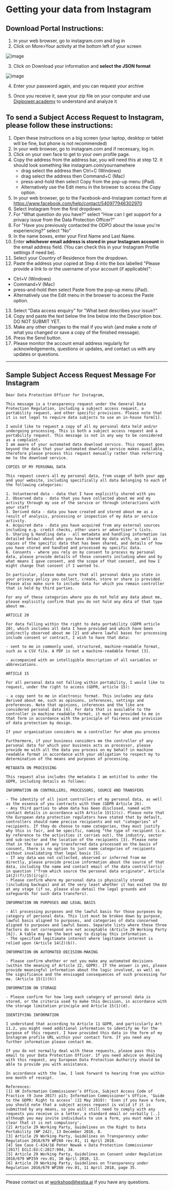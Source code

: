 # Getting your data from Instagram

## Download Portal Instructions:
1. In your web browser, go to instagram.com and log in
2. Click on More>Your activity at the bottom left of your screen

![image](https://github.com/hestiaAI/data-catalog/assets/81250365/0b7ac195-b8f3-4b26-8c77-0531f6aa4c8b)

3. Click on Download your information and **select the JSON format**

![image](https://github.com/hestiaAI/data-catalog/assets/81250365/be02ca96-a1dd-4ff1-8068-186ee0b86c42)

4. Enter your password again, and you can request your archive

5. Once you receive it, save your zip file on your computer and use [Digipower.academy](https://digipower.academy) to understand and analyze it

## To send a Subject Access Request to Instagram, please follow these instructions:

1. Open these instructions on a big screen (your laptop, desktop or tablet will be fine, but phone is not recommended)
2. In your web browser, go to instagram.com and if necessary, log in.
3. Click on your own face to get to your own profile page.
4. Copy the address from the address bar, you will need this at step 12. It should look something like instagram.com/yournamehere
   - drag select the address then Ctrl+C (Windows)
   - drag select the address then Command+C (Mac)
   - press-and-hold then select Copy from the pop-up menu (iPad).
   - Alternatively use the Edit menu in the browser to access the Copy option.
5. In your web browser, go to the Facebook-and-Instagram contact form at https://www.facebook.com/help/contact/540977946302970
6. Select Instagram from the first dropdown.
7. For "What question do you have?" select "How can I get support for a privacy issue from the Data Protection Officer?"
8. For "Have you previously contacted the ODPO about the issue you're experiencing?" select "No"
9. In the name boxes, enter your First Name and Last Name.
10. Enter **whichever email address is stored in your Instagram account** in the email address field. (You can check this in your Instagram Profile settings if need be).
11. Select your Country of Residence from the dropdown.
12. Paste the address your copied at Step 4 into the box labelled "Please provide a link to or the username of your account (if applicable)":
  - Ctrl+V (Windows)
  - Command+V (Mac)
  - press-and-hold then select Paste from the pop-up menu (iPad).
  - Alternatively use the Edit menu in the browser to access the Paste option.
13. Select "Data access enquiry" for "What best describes your issue?"
14. Copy and paste the text below the line below into the Description box. DO NOT SUBMIT YET.
15. Make any other changes to the mail if you wish (and make a note of what you changed or save a copy of the finished message).
16. Press the Send button.
17. Please monitor the account email address regularly for acknowledgements, questions or updates, and contact us with any updates or questions.

----

## Sample Subject Access Request Message For Instagram

```
Dear Data Protection Officer for Instagram,

This message is a transparency request under the General Data Protection Regulation, including a subject access request, a portability request, and other specific provisions. Please note that it is not legal to require data subjects to use an in-house form[1].

I would like to request a copy of all my personal data held and/or undergoing processing. This is both a subject access request and a portability request. This message is not in any way to be considered as a complaint.
I am aware of your automated data download service. This request goes beyond the data that your automated download service makes available, therefore please process this request manually rather than referring me to the download service.

COPIES OF MY PERSONAL DATA

This request covers all my personal data, from usage of both your app and your website, including specifically all data belonging to each of the following categories:

1. Volunteered data - data that I have explicitly shared with you
2. Observed data - data that you have collected about me and my activity through my use of the service or through interactions with your staff
3. Derived data - data you have created and stored about me as a result of analysis, processing or inspection of my data or service activity.
4. Acquired data - data you have acquired from any external sources including e.g. credit checks, other users or advertiser’s lists.
5. Sharing & Handling data - all metadata and handling information (as detailed below) about who you have shared my data with, as well as copies of the specific data that has been shared, and details of how you have stored and handled and processed my specific data.
6. Consents - where you rely on my consent to process my personal data, please provide details of those consents including when and by what means I gave consent, and the scope of that consent, and how I might change that consent if I wanted to.

In particular, please make sure that all personal data you state in your privacy policy you collect, create, store or share is provided. Please also make sure to include data for which you remain controller that is held by third parties.

For any of these categories where you do not hold any data about me, please explicitly confirm that you do not hold any data of that type about me.

ARTICLE 20

For data falling within the right to data portability (GDPR article 20), which includes all data I have provided and which have been indirectly observed about me [2] and where lawful bases for processing include consent or contract, I wish to have that data:

- sent to me in commonly used, structured, machine-readable format, such as a CSV file. A PDF is not a machine-readable format [3].

- accompanied with an intelligible description of all variables or abbreviations.

ARTICLE 15

For all personal data not falling within portability, I would like to request, under the right to access (GDPR, article 15):

- a copy sent to me in electronic format. This includes any data derived about me, such as opinions, inferences, settings and preferences. Note that opinions, inferences and the like are considered personal data [4]. For data that is available to the controller in machine readable format, it must be provided to me in that form in accordance with the principle of fairness and provision of data protection by design.

If your organisation considers me a controller for whom you process

Furthermore, if your business considers me the controller of any personal data for which your business acts as processor, please provide me with all the data you process on my behalf in machine readable format in accordance with your obligation to respect my to determination of the means and purposes of processing.

METADATA ON PROCESSING

This request also includes the metadata I am entitled to under the GDPR, including details as follows:

INFORMATION ON CONTROLLERS, PROCESSORS, SOURCE AND TRANSFERS

- The identity of all joint controllers of my personal data, as well as the essence of you contracts with them (GDPR Article 26).
- Any third parties to whom data has been disclosed, named with contact details in accordance with Article 15(1)(c). Please note that the European data protection regulators have stated that by default, controllers should name precise recipients and not "categories" of recipients. If they do choose to name categories, they must justify why this is fair, and be specific, naming "the type of recipient (i.e. by reference to the activities it carries out), the industry, sector and sub-sector and the location of the recipients [3]. Please note that in the case of any transferred data processed on the basis of consent, there is no option to just name categories of recipients without invalidating that legal basis [5].
- If any data was not collected, observed or inferred from me directly, please provide precise information about the source of that data, including the name and contact email of the data controller(s) in question ("from which source the personal data originate", Article 14(2)(f)/15(1)(g)).
- Please confirm where my personal data is physically stored (including backups) and at the very least whether it has exited the EU at any stage (if so, please also detail the legal grounds and safeguards for such data transfers).

INFORMATION ON PURPOSES AND LEGAL BASIS

- All processing purposes and the lawful basis for those purposes by category of personal data. This list must be broken down by purpose, lawful basis aligned to purposes, and categories of data concerned aligned to purposes and lawful bases. Separate lists where these three factors do not correspond are not acceptable (Article 29 Working Party [6]). A table may be the best way to display this information.
- The specified legitimate interest where legitimate interest is relied upon (Article 14(2)(b)).

INFORMATION ON AUTOMATED DECISION-MAKING

- Please confirm whether or not you make any automated decisions (within the meaning of Article 22, GDPR). If the answer is yes, please provide meaningful information about the logic involved, as well as the significance and the envisaged consequences of such processing for me. (Article 15(1)(h))

INFORMATION ON STORAGE

- Please confirm for how long each category of personal data is stored, or the criteria used to make this decision, in accordance with the storage limitation principle and Article 15(1)(d).

IDENTIFYING INFORMATION

I understand that according to Article 11 GDPR, and particularly Art 11.2, you might need additional information to identify me for the purpose of this request. I have provided this data in the form of my Instagram profile URL within your contact form. If you need any further information please contact me.

If you do not normally deal with these requests, please pass this email to your Data Protection Officer. If you need advice on dealing with this request, any European Data Protection Authority should be able to provide you with assistance.

In accordance with the law, I look forward to hearing from you within one month of receipt.

References:
[1] UK Information Commissioner’s Office, Subject Access Code of Practice (9 June 2017) p13; Information Commissioner’s Office, ‘Guide to the GDPR: Right to access’ (22 May 2019): 'Even if you have a form, you should note that a subject access request is valid if it is submitted by any means, so you will still need to comply with any requests you receive in a letter, a standard email or verbally [..] although you may invite individuals to use a form, you must make it clear that it is not compulsory'.
[2] Article 29 Working Party, Guidelines on the Right to Data Portability (WP 242), 13 December 2016, 8.
[3] Article 29 Working Party, Guidelines on Transparency under Regulation 2016/679 WP260 rev.01, 11 April 2018.
[4] See Case C‑434/16 Peter Nowak v Data Protection Commissioner [2017] ECLI:EU:C:2017:994, 34.
[5] Article 29 Working Party, Guidelines on Consent under Regulation 2016/679 WP259 rev.01, 10 April 2018, 13.
[6] Article 29 Working Party, Guidelines on Transparency under Regulation 2016/679 WP260 rev.01, 11 April 2018, page 35.
```

----

Please contact us at workshop@hestia.ai if you have any questions.
